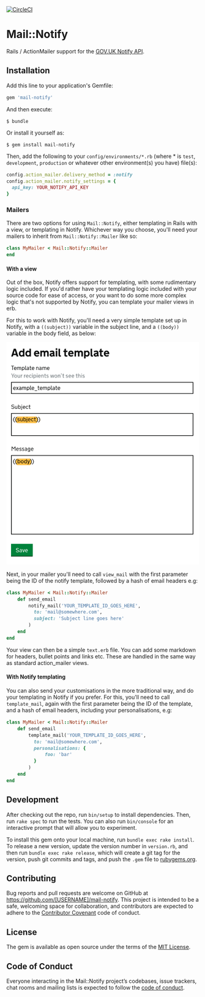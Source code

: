 [![CircleCI](https://circleci.com/gh/pezholio/mail-notify.svg?style=svg)](https://circleci.com/gh/pezholio/mail-notify)

# Mail::Notify

Rails / ActionMailer support for the [GOV.UK Notify API](https://www.notifications.service.gov.uk).

## Installation

Add this line to your application's Gemfile:

```ruby
gem 'mail-notify'
```

And then execute:

    $ bundle

Or install it yourself as:

    $ gem install mail-notify

Then, add the following to your `config/environments/*.rb` (where * is `test`, `development`, `production` or whatever other environment(s) you have) file(s):

```ruby
config.action_mailer.delivery_method = :notify
config.action_mailer.notify_settings = {
  api_key: YOUR_NOTIFY_API_KEY
}
```

### Mailers

There are two options for using `Mail::Notify`, either templating in Rails with a view, or templating in Notify. Whichever way you choose, you'll need your mailers to inherit from `Mail::Notify::Mailer` like so:

```ruby
class MyMailer < Mail::Notify::Mailer
end
```

#### With a view

Out of the box, Notify offers support for templating, with some rudimentary logic included. If you'd rather have your templating logic included with your source code for ease of access, or you want to do some more complex logic that's not supported by Notify, you can template your mailer views in erb.

For this to work with Notify, you'll need a very simple template set up in Notify, with a `((subject))` variable in the subject line, and a `((body))` variable in the body field, as below:

![Example screenshot](docs/screenshot.png)

Next, in your mailer you'll need to call `view_mail` with the first parameter being the ID of the notify template, followed by a hash of email headers e.g:

```ruby
class MyMailer < Mail::Notify::Mailer
    def send_email
        notify_mail('YOUR_TEMPLATE_ID_GOES_HERE',
          to: 'mail@somewhere.com',
          subject: 'Subject line goes here'
        )
    end
end
```

Your view can then be a simple `text.erb` file. You can add some markdown for headers, bullet points and links etc. These are handled in the same way as standard action_mailer views.

#### With Notify templating

You can also send your customisations in the more traditional way, and do your templating in Notify if you prefer. For this, you'll need to call `template_mail`, again with the first parameter being the ID of the template, and a hash of email headers, including your personalisations, e.g:

```ruby
class MyMailer < Mail::Notify::Mailer
    def send_email
        template_mail('YOUR_TEMPLATE_ID_GOES_HERE',
          to: 'mail@somewhere.com',
          personalisations: {
              foo: 'bar'
          }
        )
    end
end
```

## Development

After checking out the repo, run `bin/setup` to install dependencies. Then, run `rake spec` to run the tests. You can also run `bin/console` for an interactive prompt that will allow you to experiment.

To install this gem onto your local machine, run `bundle exec rake install`. To release a new version, update the version number in `version.rb`, and then run `bundle exec rake release`, which will create a git tag for the version, push git commits and tags, and push the `.gem` file to [rubygems.org](https://rubygems.org).

## Contributing

Bug reports and pull requests are welcome on GitHub at https://github.com/[USERNAME]/mail-notify. This project is intended to be a safe, welcoming space for collaboration, and contributors are expected to adhere to the [Contributor Covenant](http://contributor-covenant.org) code of conduct.

## License

The gem is available as open source under the terms of the [MIT License](https://opensource.org/licenses/MIT).

## Code of Conduct

Everyone interacting in the Mail::Notify project’s codebases, issue trackers, chat rooms and mailing lists is expected to follow the [code of conduct](https://github.com/[USERNAME]/mail-notify/blob/master/CODE_OF_CONDUCT.md).
